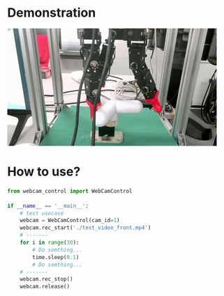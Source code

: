 # Demonstration
![Demo](test_video_front.gif)


# How to use?
```python
from webcam_control import WebCamControl

if __name__ == '__main__':
    # test usecase
    webcam = WebCamControl(cam_id=1)
    webcam.rec_start('./test_video_front.mp4')
    # -------
    for i in range(30):
        # Do somthing...
        time.sleep(0.1)
        # Do somthing...
    # -------
    webcam.rec_stop()
    webcam.release()

```

